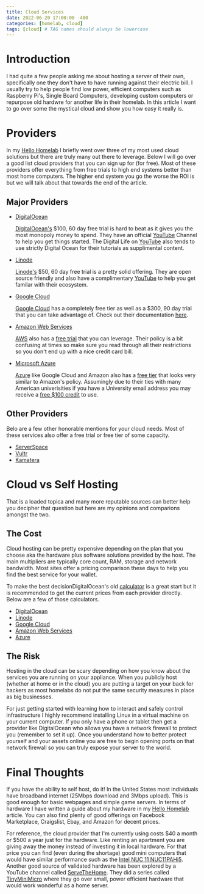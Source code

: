 ```yaml
---
title: Cloud Services
date: 2022-06-20 17:00:00 -400
categories: [homelab, cloud]
tags: [cloud] # TAG names should always be lowercase
---
```


# Introduction

I had quite a few people asking me about hosting a server of their own, specifically one they don't have to have running against their electric bill. I usually try to help people find low power, efficient computers such as Raspberry Pi's, Single Board Computers, developing custom computers or repurpose old hardwre for another life in their homelab. In this article I want to go over some the mystical cloud and show you how easy it really is.

# Providers

In my [Hello Homelab](https://wiki.willswildworld.com/posts/hello-homelab/) I briefly went over three of my most used cloud solutions but there are truly many out there to leverage. Below I will go over a good list cloud providers that you can sign up for (for free). Most of these providers offer everything from free trials to high end systems better than most home computers. The higher end system you go the worse the ROI is but we will talk about that towards the end of the article.

## Major Providers

- [DigitalOcean](https://digitalocean.com/)

  [DigitalOcean's](https://try.digitalocean.com/freetrialoffer/) $100, 60 day free trial is hard to beat as it gives you the most monopoly money to spend. They have an official [YouTube](https://www.youtube.com/linode) Channel to help you get things started. The Digital Life on [YouTube](https://www.youtube.com/c/TheDigitalLifeTech) also tends to use strictly Digital Ocean for their tutorials as supplimental content.

- [Linode](https://www.linode.com/)

  [Linode's](https://www.linode.com/pricing/) $50, 60 day free trial is a pretty solid offering. They are open source friendly and also have a complimentary [YouTube](https://www.youtube.com/linode) to help you get familar with their ecosystem.

- [Google Cloud](https://cloud.google.com/)

  [Google Cloud](https://cloud.google.com/free) has a completely free tier as well as a $300, 90 day trial that you can take advantage of. Check out their documentation [here](https://cloud.google.com/free/docs/gcp-free-tier).

- [Amazon Web Services](https://aws.amazon.com/)

  [AWS](https://aws.amazon.com/) also has a [free trial](https://aws.amazon.com/free/) that you can leverage. Their policy is a bit confusing at times so make sure you read through all their restrictions so you don't end up with a nice credit card bill.

- [Microsoft Azure](https://azure.microsoft.com/)

  [Azure](https://azure.microsoft.com/) like Google Cloud and Amazon also has a [free tier](https://azure.microsoft.com/en-us/pricing/free-services/) that looks very similar to Amazon's policy. Assumingly due to their ties with many American univerisities if you have a University email address you may receive a [free $100 credit](https://azure.microsoft.com/en-us/free/students/) to use.

## Other Providers

Belo are a few other honorable mentions for your cloud needs. Most of these services also offer a free trial or free tier of some capacity.

- [ServerSpace](https://serverspace.us/)
- [Vultr](https://www.vultr.com/)
- [Kamatera](https://www.kamatera.com/)

# Cloud vs Self Hosting

That is a loaded topica and many more reputable sources can better help you decipher that question but here are my opinions and comparions amongst the two.

## The Cost

Cloud hosting can be pretty expensive depending on the plan that you choose aka the hardware plus software solutions provided by the host. The main multipliers are typically core count, RAM, storage and network bandwidth. Most sites offer a pricing comparison these days to help you find the best service for your wallet.

To make the best decisionDigitalOcean's old [calculator](https://web-platforms.sfo2.cdn.digitaloceanspaces.com/pricing-calculator/index.html) is a great start but it is recommended to get the current prices from each provider directly. Below are a few of those calculators.

- [DigitalOcean](https://www.digitalocean.com/pricing/calculator)
- [Linode](https://www.linode.com/cloud-pricing-calculator/)
- [Google Cloud](https://cloud.google.com/products/calculator)
- [Amazon Web Services](https://calculator.aws/)
- [Azure](https://azure.microsoft.com/en-us/pricing/calculator/)

## The Risk

Hosting in the cloud can be scary depending on how you know about the services you are running on your appliance. When you publicly host (whether at home or in the cloud) you are putting a target on your back for hackers as most homelabs do not put the same security measures in place as big businesses.

For just getting started with learning how to interact and safely control infrastructure I highly recommend installing Linux in a virtual machine on your current computer. If you only have a phone or tablet then get a provider like DigitalOcean who allows you have a network firewall to protect you (remember to set it up). Once you understand how to better protect yourself and your assets online you are free to begin opening ports on that network firewall so you can truly expose your server to the world.

# Final Thoughts

If you have the ability to self host, do it! In the United States most individuals have broadband internet (25Mbps download and 3Mbps upload). This is good enough for basic webpages and simple game servers. In terms of hardware I have written a guide about my hardware in my [Hello Homelab](https://wiki.willswildworld.com/posts/hello-homelab/) article. You can also find plenty of good offerings on Facebook Marketplace, Craigslist, Ebay, and Amazon for decent prices.

For reference, the cloud provider that I'm currently using costs $40 a month or $500 a year just for the hardware. Like renting an apartment you are giving away the money instead of investing it in local hardware. For that price you can find (even during the shortage) good mini computers that would have similar performance such as the [Intel NUC 11 NUC11PAHi5](https://www.amazon.com/dp/B09BKRXXNZ/). Another good source of validated hardware has been explored by a YouTube channel called [ServeTheHome](https://www.youtube.com/c/ServeTheHomeVideo). They did a series called [TinyMiniMicro](https://www.youtube.com/playlist?list=PLC53fzn9608B-MT5KvuuHct5MiUDO8IF4) where they go over small, power efficient hardware that would work wonderful as a home server.
